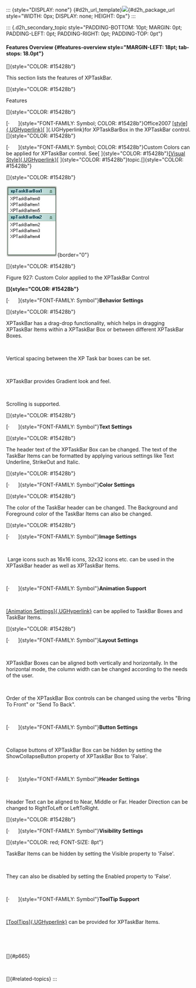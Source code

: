 ::: {style="DISPLAY: none"}
[](ms-xhelp:///?Id=d2h_url_template){#d2h_url_template}![](!package_url!){#d2h_package_url style="WIDTH: 0px; DISPLAY: none; HEIGHT: 0px"}
:::

::: {.d2h_secondary_topic style="PADDING-BOTTOM: 10pt; MARGIN: 0pt; PADDING-LEFT: 0pt; PADDING-RIGHT: 0pt; PADDING-TOP: 0pt"}
#### Features Overview {#features-overview style="MARGIN-LEFT: 18pt; tab-stops: 18.0pt"}

[]{style="COLOR: #15428b"} 

This section lists the features of XPTaskBar.

[]{style="COLOR: #15428b"} 

Features

[]{style="COLOR: #15428b"} 

[·      ]{style="FONT-FAMILY: Symbol; COLOR: #15428b"}Office2007 [[style]{.UGHyperlink}](../../../../../../../../Documents%20and%20Settings/sylviap/Desktop/Tools%20-%20Part%202.docx#_Visual_Style)[ ]{.UGHyperlink}for XPTaskBarBox in the XPTaskBar control.[]{style="COLOR: #15428b"}

[·      ]{style="FONT-FAMILY: Symbol; COLOR: #15428b"}Custom Colors can be applied for XPTaskBar control. See[ ]{style="COLOR: #15428b"}[[Visual Style]{.UGHyperlink}](../../../../../../../../Documents%20and%20Settings/sylviap/Desktop/Tools%20-%20Part%202.docx#_Visual_Style)[ ]{style="COLOR: #15428b"}topic.[]{style="COLOR: #15428b"}

[]{style="COLOR: #15428b"} 

![](ImagesExt/image76_912.jpg){border="0"}

[]{style="COLOR: #15428b"} 

Figure 927: Custom Color applied to the XPTaskBar Control

**[]{style="COLOR: #15428b"}** 

[·      ]{style="FONT-FAMILY: Symbol"}**Behavior Settings**

[]{style="COLOR: #15428b"} 

XPTaskBar has a drag-drop functionality, which helps in dragging XPTaskBar Items within a XPTaskBar Box or between different XPTaskBar Boxes.

 

Vertical spacing between the XP Task bar boxes can be set.

 

XPTaskBar provides Gradient look and feel.

 

Scrolling is supported.

[]{style="COLOR: #15428b"} 

[·      ]{style="FONT-FAMILY: Symbol"}**Text Settings**

[]{style="COLOR: #15428b"} 

The header text of the XPTaskBar Box can be changed. The text of the TaskBar Items can be formatted by applying various settings like Text Underline, StrikeOut and Italic.

[]{style="COLOR: #15428b"} 

[·      ]{style="FONT-FAMILY: Symbol"}**Color Settings**

[]{style="COLOR: #15428b"} 

The color of the TaskBar header can be changed. The Background and Foreground color of the TaskBar Items can also be changed.

[]{style="COLOR: #15428b"} 

[·      ]{style="FONT-FAMILY: Symbol"}**Image Settings**

 

 Large icons such as 16x16 icons, 32x32 icons etc. can be used in the XPTaskBar header as well as XPTaskBar Items.

 

[·      ]{style="FONT-FAMILY: Symbol"}**Animation Support**

 

[[Animation Settings]{.UGHyperlink}](../../../../../../../../Documents%20and%20Settings/sylviap/Desktop/Tools%20-%20Part%202.docx#_Animation_Settings) can be applied to TaskBar Boxes and TaskBar Items.

[]{style="COLOR: #15428b"} 

[·      ]{style="FONT-FAMILY: Symbol"}**Layout Settings**

 

XPTaskBar Boxes can be aligned both vertically and horizontally. In the horizontal mode, the column width can be changed according to the needs of the user.

 

Order of the XPTaskBar Box controls can be changed using the verbs \"Bring To Front\" or \"Send To Back\".

                                  

[·      ]{style="FONT-FAMILY: Symbol"}**Button Settings**

 

Collapse buttons of XPTaskBar Box can be hidden by setting the ShowCollapseButton property of XPTaskBar Box to \'False\'.

 

[·      ]{style="FONT-FAMILY: Symbol"}**Header Settings**

 

Header Text can be aligned to Near, Middle or Far. Header Direction can be changed to RightToLeft or LeftToRight.

[]{style="COLOR: #15428b"} 

[·      ]{style="FONT-FAMILY: Symbol"}**Visibility Settings**

[]{style="COLOR: red; FONT-SIZE: 8pt"} 

TaskBar Items can be hidden by setting the Visible property to \'False\'.

 

They can also be disabled by setting the Enabled property to \'False\'.

 

[·      ]{style="FONT-FAMILY: Symbol"}**ToolTip Support**

 

[[ToolTips]{.UGHyperlink}](../../../../../../../../Documents%20and%20Settings/sylviap/Desktop/Tools%20-%20Part%202.docx#_XPTaskBar-_ToolTips) can be provided for XPTaskBar Items.

 

 

[]{#p665} 

 

[]{#related-topics}
:::
